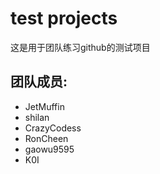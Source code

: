 ﻿# test projects

这是用于团队练习github的测试项目

## 团队成员:

* JetMuffin
* shilan
* CrazyCodess
* RonCheen
* gaowu9595
* K0I
